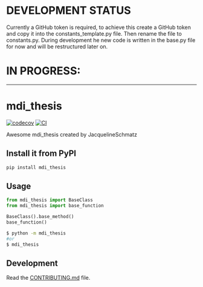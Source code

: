 
# DEVELOPMENT STATUS
Currently a GitHub token is required, to achieve this create a GitHub token and copy it into the constants_template.py file.
Then rename the file to constants.py.
During development he new code is written in the base.py file for now and will be restructured later on.


# IN PROGRESS:

---
# mdi_thesis

[![codecov](https://codecov.io/gh/JacquelineSchmatz/MDI_Thesis/branch/main/graph/badge.svg?token=MDI_Thesis_token_here)](https://codecov.io/gh/JacquelineSchmatz/MDI_Thesis)
[![CI](https://github.com/JacquelineSchmatz/MDI_Thesis/actions/workflows/main.yml/badge.svg)](https://github.com/JacquelineSchmatz/MDI_Thesis/actions/workflows/main.yml)

Awesome mdi_thesis created by JacquelineSchmatz

## Install it from PyPI

```bash
pip install mdi_thesis
```

## Usage


```py
from mdi_thesis import BaseClass
from mdi_thesis import base_function

BaseClass().base_method()
base_function()
```

```bash
$ python -m mdi_thesis
#or
$ mdi_thesis
```

## Development

Read the [CONTRIBUTING.md](CONTRIBUTING.md) file.
